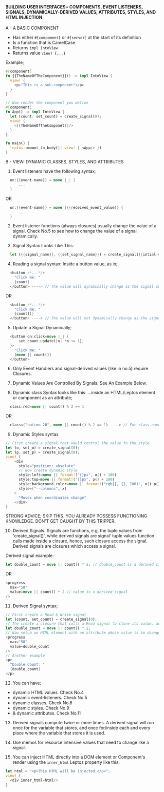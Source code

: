 <h4>
BUILDING USER INTERFACES::
COMPONENTS, 
EVENT LISTENERS, 
SIGNALS, 
DYNAMICALLY-DERIVED VALUES, 
ATTRIBUTES, 
STYLES, AND HTML INJECTION
</h4>

A - A BASIC COMPONENT

- Has either `#[component]` or `#[server]` at the start of its definition
- Is a function that is CamelCase
- Returns `impl IntoView`
- Returns value `view! {...}`

Example;

```rs
#[component]
fn {{TheNameOfTheComponent}}() -> impl IntoView {
  view! {
    <p>"This is a sub-component"</p>
  }
}

// Now render the component you define
#[component]
fn App() -> impl IntoView {
  let (count, set_count) = create_signal(0);
  view! {
    <{{TheNameOfTheComponet}}/>
  }
}

fn main() {
  leptos::mount_to_body(|| view! { <App/> })
}
```

B - VIEW: DYNAMIC CLASSES, STYLES, AND ATTRIBUTES

1. Event listeners have the following syntax;

```rs
  on:{{event-name}} = move |_| {
      ...
  }
```

OR

```rs
  on:{{event-name}} = move |{{received_event_value}} {
      ...
  }
```

2. Event listener functions (always closures) usually change the value of a signal. Check No.5 to see how to change the value of a signal dynamically.

3. Signal Syntax Looks Like This:

```rs
  let ({{signal_name}}, {{set_signal_name}}) = create_signal({{intial-value}})
```

4. Reading a signal syntax: Inside a button value, as in;

```rs
  <button /*...*/>
    "Click me: "
    {count}
  </button> ----> // The value will dynamically change as the signal changes
```

OR

```rs
  <button /*...*/>
    "Click me: "
    {count()}
  </button> ----> // The value will not dynamically change as the signal changes. The calue is evaluated once only throughout the entire lifetime of the component
```

5. Update a Signal Dynamically;

```rs
  <button on:click=move |_| {
      set_count.update(|n| *n += 1);
  }>
    "Click me: "
    {move || count()}
  </button>
```

6. Only Event Handlers and signal-derived values (like in no.5) require Closures.

7. Dynamic Values Are Controlled By Signals. See An Example Below.

8. Dynamic class Syntax looks like this:
   ...inside an HTML/Leptos element or component as an attribute;

```rs
  class:red=move || count() % 2 == 1
```

OR

```rs
  class=("button-20", move || count() % 2 == 1) ----> // For class names with dashes
```

9. Dynamic Styles syntax

```rs
// First create a signal that would control the value fo the style
let (o, set_o) = create_signal(0);
let (p, set_p) = create_signal(0);
view! {
    <div
      style="position: absolute"
      // Now create dynamic style
      style:left=move || format!("{}px", o() + 100)
      style:top=move || format!("{}px", p() + 100)
      style:background-color=move || format!("rgb{}, {}, 100)", o() p())
      style=("--columns", x)
    >
      "Moves when coordinates change"
    </div>
}
```

STRONG ADVICE; SKIP THIS. YOU ALREADY POSSESS FUNCTIONING KNOWLEDGE. DON'T GET CAUGHT BY THIS TRIPPER.

10. Derived Signals. Signals are functions, e.g, the tuple values from 'create_signal()', while derived signals are signal' tuple values function calls made inside a closure, hence, such closure access the signal.
    Derived signals are closures which access a signal.

Derived signal example:

```rs
let double_count = move || count() * 2; // double_count is a derived signal
```

OR

```rs
<progress
  max="50"
  value=move || count() * 2 // value is a derived signal
/>
```

11. Derived Signal syntax;

```rs
// First create a Read & Write signal
let (count, set_count) = create_signal(0);
// The create a closure that calls a Read signal to clone its value, and returns a double of the value as a variable
let double_count = move || count() * 2;
// Now setup an HTML element with an attribute whose value is to change dynamically
<progress
  max="50"
  value=double_count
/>
// Another example
<p>
  "Double Count: "
  {double_count}
</p>
```

12. You can have;

- dynamic HTML values. Check No.4
- dynamic event-listeners. Check No.5
- dynamic classes. Check No.8
- dynamic styles. Check No.9
- & dynamic attributes. Check No.11

13. Derived signals compute twice or more times. A derived signal will run once for the variable that stores, and once for/inside each and every place where the variable that stores it is used.

14. Use memos for resource intensive values that need to change like a signal.

15. You can inject HTML directly into a DOM element or Component's render using the `inner_html` Leptos property like this;

```rs
let html = "<p>This HTML will be injected.</p>";
view! {
  <div inner_html=html/>
}
```
